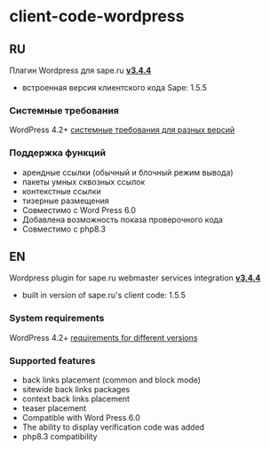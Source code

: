 # client-code-wordpress

## RU

Плагин Wordpress для sape.ru **[v3.4.4](https://github.com/sape-ru/client-code-wordpress/blob/v3.4.4/plugin/saperu-integration-v3.4.4.zip?raw=true)**

- встроенная версия клиентского кода Sape: 1.5.5

### Системные требования
WordPress  4.2+ [системные требования для разных версий](https://wordpress.org/about/requirements/)

### Поддержка функций
- арендные ссылки (обычный и блочный режим вывода)
- пакеты умных сквозных ссылок
- контекстные ссылки
- тизерные размещения
- Совместимо с Word Press 6.0
- Добавлена возможность показа проверочного кода
- Совместимо с php8.3

## EN

Wordpress plugin for sape.ru webmaster services integration **[v3.4.4](https://github.com/sape-ru/client-code-wordpress/blob/v3.4.4/plugin/saperu-integration-v3.4.4.zip?raw=true)**

- built in version of sape.ru's client code: 1.5.5

### System requirements
WordPress  4.2+ [requirements for different versions](https://wordpress.org/about/requirements/) 

### Supported features
- back links placement (common and block mode)
- sitewide back links packages
- context back links placement
- teaser placement
- Compatible with Word Press 6.0
- The ability to display verification code was added
- php8.3 compatibility